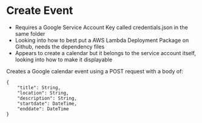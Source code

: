 # Create Event

* Requires a Google Service Account Key called credentials.json in the same folder
* Looking into how to best put a AWS Lambda Deployment Package on Github, needs the dependency files
* Appears to create a calendar but it belongs to the service account itself, looking into how to make it displayable

Creates a Google calendar event using a POST request with a body of:
```
{
    "title": String,
    "location": String,
    "description": String,
    "startdate": DateTime,
    "enddate": DateTime
}
```


